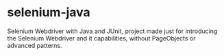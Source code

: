 # selenium-java
Selenium Webdriver with Java and JUnit, project made just for introducing the Selenium Webdriver and it capabilities, without PageObjects or advanced patterns.
